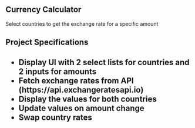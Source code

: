 <h2> Currency Calculator </h2>
Select countries to get the exchange rate for a specific amount

<h2> Project Specifications <h2>
<ul>
  <li> Display UI with 2 select lists for countries and 2 inputs for amounts </li>
  <li> Fetch exchange rates from API (https://api.exchangeratesapi.io) </li>
  <li> Display the values for both countries </li>
  <li> Update values on amount change </li>
  <li> Swap country rates </li>
</ul>
